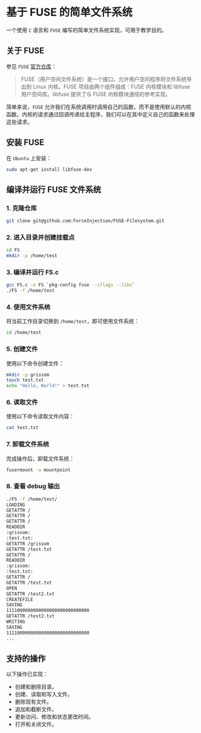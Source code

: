 # 基于 FUSE 的简单文件系统

一个使用 `C` 语言和 `FUSE` 编写的简单文件系统实现，可用于教学目的。

## 关于 FUSE

参见 `FUSE` [官方仓库](https://github.com/libfuse/libfuse)：

> FUSE（用户空间文件系统）是一个接口，允许用户空间程序将文件系统导出到 Linux 内核。FUSE 项目由两个组件组成：FUSE 内核模块和 libfuse 用户空间库。libfuse 提供了与 FUSE 内核模块通信的参考实现。

简单来说，`FUSE` 允许我们在系统调用时调用自己的函数，而不是使用默认的内核函数。内核的请求通过回调传递给主程序，我们可以在其中定义自己的函数来处理这些请求。

## 安装 FUSE
在 `Ubuntu` 上安装：

```bash
sudo apt-get install libfuse-dev
```

## 编译并运行 FUSE 文件系统
### 1. 克隆仓库

```bash
git clone git@github.com:ForceInjection/FUSE-Filesystem.git
```

### 2. 进入目录并创建挂载点

```bash
cd FS
mkdir -p /home/test
```

### 3. 编译并运行 FS.c

```bash
gcc FS.c -o FS `pkg-config fuse --cflags --libs`
./FS -f /home/test
```

### 4. 使用文件系统
将当前工作目录切换到 `/home/test`，即可使用文件系统：

```bash
cd /home/test
```

### 5. 创建文件
使用以下命令创建文件：

```bash
mkdir -p grissom
touch test.txt
echo "Hello, World!" > test.txt
```

### 6. 读取文件
使用以下命令读取文件内容：

```bash
cat test.txt
```

### 7. 卸载文件系统
完成操作后，卸载文件系统：

```bash
fusermount -u mountpoint
```

### 8. 查看 debug 输出
```bash
./FS -f /home/test/
LOADING
GETATTR /
GETATTR /
GETATTR /
READDIR
:grissom:
:test.txt:
GETATTR /grissom
GETATTR /test.txt
GETATTR /
READDIR
:grissom:
:test.txt:
GETATTR /
GETATTR /test.txt
OPEN
GETATTR /test2.txt
CREATEFILE
SAVING
1111000000000000000000000000000
GETATTR /test2.txt
WRITING
SAVING
1111000000000000000000000000000
...
```

## 支持的操作

以下操作已实现：

- 创建和删除目录。
- 创建、读取和写入文件。
- 删除现有文件。
- 追加和截断文件。
- 更新访问、修改和状态更改时间。
- 打开和关闭文件。